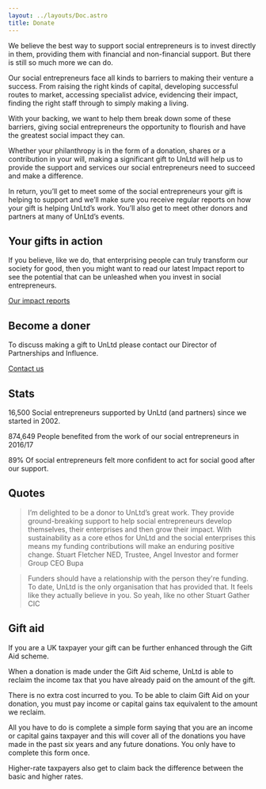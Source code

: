 ```yaml
---
layout: ../layouts/Doc.astro
title: Donate
---
```


We believe the best way to support social entrepreneurs is to invest directly in them, providing them with financial and non-financial support. But there is still so much more we can do.

Our social entrepreneurs face all kinds to barriers to making their venture a success. From raising the right kinds of capital, developing successful routes to market, accessing specialist advice, evidencing their impact, finding the right staff through to simply making a living.

With your backing, we want to help them break down some of these barriers, giving social entrepreneurs the opportunity to flourish and have the greatest social impact they can.

Whether your philanthropy is in the form of a donation, shares or a contribution in your will, making a significant gift to UnLtd will help us to provide the support and services our social entrepreneurs need to succeed and make a difference.

In return, you’ll get to meet some of the social entrepreneurs your gift is helping to support and we’ll make sure you receive regular reports on how your gift is helping UnLtd’s work. You’ll also get to meet other donors and partners at many of UnLtd’s events.

## Your gifts in action

If you believe, like we do, that enterprising people can truly transform our society for good, then you might want to read our latest Impact report to see the potential that can be unleashed when you invest in social entrepreneurs.

[Our impact reports](https://www.unltd.org.uk/our-impact/)

## Become a doner

To discuss making a gift to UnLtd please contact our Director of Partnerships and Influence.

[Contact us](nickscott@unltd.org.uk)

## Stats

16,500
Social entrepreneurs supported by UnLtd (and partners) since we started in 2002.

874,649
People benefited from the work of our social entrepreneurs in 2016/17

89%
Of social entrepreneurs felt more confident to act for social good after our support.

## Quotes

> I’m delighted to be a donor to UnLtd’s great work. They provide ground-breaking support to help social entrepreneurs develop themselves, their enterprises and then grow their impact. With sustainability as a core ethos for UnLtd and the social enterprises this means my funding contributions will make an enduring positive change.
> Stuart Fletcher
> NED, Trustee, Angel Investor and former Group CEO Bupa

> Funders should have a relationship with the person they're funding. To date, UnLtd is the only organisation that has provided that. It feels like they actually believe in you. So yeah, like no other
> Stuart
> Gather CIC

## Gift aid

If you are a UK taxpayer your gift can be further enhanced through the Gift Aid scheme.

When a donation is made under the Gift Aid scheme, UnLtd is able to reclaim the income tax that you have already paid on the amount of the gift.

There is no extra cost incurred to you. To be able to claim Gift Aid on your donation, you must pay income or capital gains tax equivalent to the amount we reclaim.

All you have to do is complete a simple form saying that you are an income or capital gains taxpayer and this will cover all of the donations you have made in the past six years and any future donations. You only have to complete this form once.

Higher-rate taxpayers also get to claim back the difference between the basic and higher rates.

